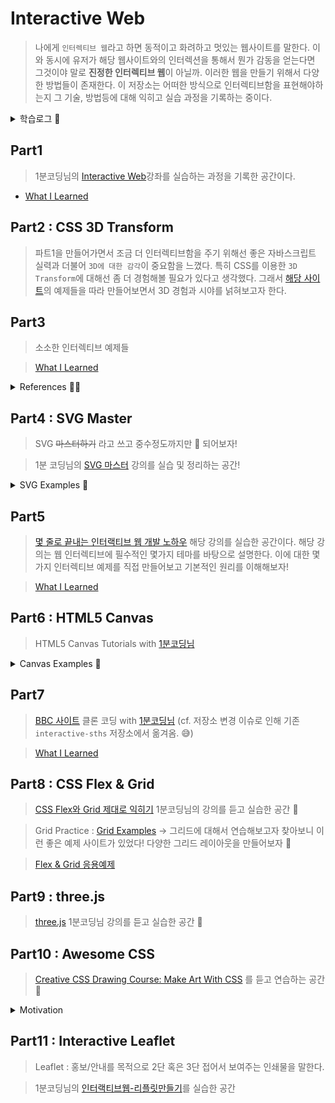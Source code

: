 # Interactive Web

> 나에게 `인터렉티브 웹`라고 하면 동적이고 화려하고 멋있는 웹사이트를 말한다. 이와 동시에 유저가 해당 웹사이트와의 인터렉션을 통해서 뭔가 감동을 얻는다면 그것이야 말로 **진정한 인터렉티브 웹**이 아닐까. 이러한 웹을 만들기 위해서 다양한 방법들이 존재한다. 이 저장소는 어떠한 방식으로 인터렉티브함을 표현해야하는지 그 기술, 방법등에 대해 익히고 실습 과정을 기록하는 중이다.

<details>
  <summary>학습로그 📖</summary>

- 2020년에 시작한 고대(?) 프로젝트로서 2021년에 여러가지 인터렉티브한 것들을 만들어보고자했으나, 생각만 하였다는...😭 2022년에는 꾸준히 업데이트를 해보고자 한다.
- SVG : 2022년 3월 말경
- Part5 : 2022년 5월
- Part6 HTML5 Canvas : 2022년 6월
- Part9 Three.js : 2022년 7~8월
- Part8 CSS Flex&Grid : 2022년 8~9월

</details>

## Part1

> 1분코딩님의 [Interactive Web](https://www.inflearn.com/course/interactive_web)강좌를 실습하는 과정을 기록한 공간이다.

- [What I Learned](docs/part1.md)

## Part2 : CSS 3D Transform

> 파트1을 만들어가면서 조금 더 인터렉티브함을 주기 위해선 좋은 자바스크립트 실력과 더불어 `3D에 대한 감각`이 중요함을 느꼈다. 특히 CSS를 이용한 `3D Transform`에 대해선 좀 더 경험해볼 필요가 있다고 생각했다. 그래서 [해당 사이트](https://3dtransforms.desandro.com/)의 예제들을 따라 만들어보면서 3D 경험과 시야를 넑혀보고자 한다.

## Part3

> 소소한 인터렉티브 예제들

> [What I Learned](docs/part3.md)

<details>
  <summary>References ✍🏻</summary>

- [도라에몽 눈알 돌리기](https://www.youtube.com/watch?v=55esdUIdYw0&list=PLe9WXHRkq9p3cOekkBWncPr6pNgcHq0AL&index=1)

</details>

## Part4 : SVG Master

> SVG ~~마스터하기~~ 라고 쓰고 중수정도까지만 💫 되어보자!

> 1분 코딩님의 [SVG 마스터](https://www.inflearn.com/course/mastering-svg) 강의를 실습 및 정리하는 공간!

<details>
  <summary>SVG Examples 🦊 </summary>

- [Linus Torvalds Saying](https://devdemodd.github.io/svg-examples/linus-torvalds/index.html)

</details>

## Part5

> [몇 줄로 끝내는 인터랙티브 웹 개발 노하우](https://www.inflearn.com/course/%EC%9E%90%EB%B0%94%EC%8A%A4%ED%81%AC%EB%A6%BD%ED%8A%B8-%EC%9D%B8%ED%84%B0%EB%9E%99%ED%8B%B0%EB%B8%8C-%EC%9B%B9/dashboard) 해당 강의를 실습한 공간이다. 해당 강의는 웹 인터렉티브에 필수적인 몇가지 테마를 바탕으로 설명한다. 이에 대한 몇가지 인터렉티브 예제를 직접 만들어보고 기본적인 원리를 이해해보자!

> [What I Learned](docs/part5.md)

## Part6 : HTML5 Canvas

> HTML5 Canvas Tutorials with [1분코딩님](https://www.youtube.com/playlist?list=PLe9WXHRkq9p2Yl0z2zskv-FhP5sinISTc)

<details>
  <summary>Canvas Examples 🚀 </summary>

- [그림판](https://devdemodd.github.io/canvas-examples/painting/index.html)
- [클릭게임](https://devdemodd.github.io/canvas-examples/click-game/index.html)
  </details>

## Part7

> [BBC 사이트](https://www.bbc.com/korean/resources/idt-48d3c9a7-4063-4289-9726-611b5ea9d7b5) 클론 코딩 with [1분코딩님](https://www.youtube.com/playlist?list=PLe9WXHRkq9p11MIiI1FnMc8aekiBShq2L) (cf. 저장소 변경 이슈로 인해 기존 `interactive-sths` 저장소에서 옮겨옴. 😅)

> [What I Learned](docs/part7.md)

## Part8 : CSS Flex & Grid

> [CSS Flex와 Grid 제대로 익히기](https://www.inflearn.com/course/css-flex-grid-%EC%A0%9C%EB%8C%80%EB%A1%9C-%EC%9D%B5%ED%9E%88%EA%B8%B0) 1분코딩님의 강의를 듣고 실습한 공간 🤖

> Grid Practice : [Grid Examples](https://gridbyexample.com/) → 그리드에 대해서 연습해보고자 찾아보니 이런 좋은 예제 사이트가 있었다! 다양한 그리드 레이아웃을 만들어보자 🚀

> [Flex & Grid 응용예제](https://www.youtube.com/playlist?list=PLv_UUi9AVBVtJ26HDO-KJuxwzFO5LAJpN)

## Part9 : three.js

> [three.js](https://www.inflearn.com/course/3d-%EC%9D%B8%ED%84%B0%EB%9E%99%ED%8B%B0%EB%B8%8C-%EC%9B%B9) 1분코딩님 강의를 듣고 실습한 공간 🚀

## Part10 : Awesome CSS

> [Creative CSS Drawing Course: Make Art With CSS](https://www.udemy.com/course/creative-css-drawing-course-make-art-with-css) 를 듣고 연습하는 공간 🎨

<details>
  <summary>Motivation</summary>
  위 강의는 어떻게 보면 일반적인 CSS의 개념을 알고 실무에 CSS를 활용하는 강의와는 거리가 멀다고 생각한다. 진짜 아트를 위한 CSS이다. 하지만 한편으로 굳이? 저걸 저렇게 만들어야만 할까? 라는 생각이 들 수도 있다. 그렇다면 난 왜 이 강의를 들으면서 이런것들을 만들고자하는가?! 음...그 이유는 실무에서 CSS를 통한 표현력을 갖추기 위해서이다. ?? 아깐 실무와는 거리가 멀다며?? 들어봐라 ~ 좀! 실무에서 뭔가 내맘에 듣는 인터렉티브함을 표현하기 위해선 일반적인 CSS와 JS로는 한계가 있다. 이를 위해선 디자인적인 요소, 3D적인 요소들이 결합해야만 그럴싸한 표현력을 구현할 수 있다. 하지만 현재 우리의 실무는 이러한 요소들의 결합을 요청하기가 어려운 실정이다. 그렇다면 내가 할 수 있는 일은 가능한 CSS나 JS를 통해서 표현력을 높이는 수 밖에 없다. 굳이??!에 해당하는 작업도 필요하다면, 좀 더 그럴싸할 수 있다면, 도전해보는 수 밖에 없다고 생각한다. 그래서 지금, 롸잇나우 난 쓸데없어보일 수 있는 아아아아아~~트의 CSS 강의를 듣는 것이다!! 가자잇~🚀
</details>

## Part11 : Interactive Leaflet

> Leaflet : 홍보/안내를 목적으로 2단 혹은 3단 접어서 보여주는 인쇄물을 말한다.

> 1분코딩님의 [인터랙티브웹-리플릿만들기](https://www.inflearn.com/course/%EC%9D%B8%ED%84%B0%EB%9E%99%ED%8B%B0%EB%B8%8C%EC%9B%B9-%EB%A6%AC%ED%94%8C%EB%A6%BF%EB%A7%8C%EB%93%A4%EA%B8%B0/)를 실습한 공간
